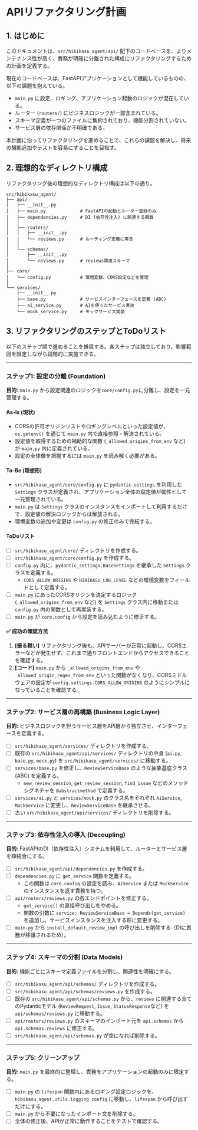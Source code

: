 # APIリファクタリング計画

## 1. はじめに

このドキュメントは、`src/hibikasu_agent/api/` 配下のコードベースを、よりメンテナンス性が高く、責務が明確に分離された構成にリファクタリングするための計画を定義する。

現在のコードベースは、FastAPIアプリケーションとして機能しているものの、以下の課題を抱えている。

-   `main.py` に設定、ロギング、アプリケーション起動のロジックが混在している。
-   ルーター (`routers/`) にビジネスロジックが一部含まれている。
-   スキーマ定義が一つのファイルに集約されており、機能分割されていない。
-   サービス層の依存関係が不明確である。

本計画に沿ってリファクタリングを進めることで、これらの課題を解決し、将来の機能追加やテストを容易にすることを目指す。

## 2. 理想的なディレクトリ構成

リファクタリング後の理想的なディレクトリ構成は以下の通り。

```
src/hibikasu_agent/
├── api/
│   ├── __init__.py
│   ├── main.py             # FastAPIの起動とルーター登録のみ
│   ├── dependencies.py     # DI (依存性注入) に関連する関数
│   │
│   ├── routers/
│   │   ├── __init__.py
│   │   └── reviews.py      # ルーティング定義に専念
│   │
│   └── schemas/
│       ├── __init__.py
│       └── reviews.py      # reviews関連スキーマ
│
├── core/
│   └── config.py           # 環境変数、CORS設定などを管理
│
└── services/
    ├── __init__.py
    ├── base.py             # サービスインターフェースを定義 (ABC)
    ├── ai_service.py       # AIを使ったサービス実装
    └── mock_service.py     # モックサービス実装
```

## 3. リファクタリングのステップとToDoリスト

以下のステップ順で進めることを推奨する。各ステップは独立しており、影響範囲を限定しながら段階的に実施できる。

---

### ステップ1: 設定の分離 (Foundation)

**目的:** `main.py` から設定関連のロジックを`core/config.py`に分離し、設定を一元管理する。

#### As-Is (現状)
- CORSの許可オリジンリストやロギングレベルといった設定値が、`os.getenv()` を通じて `main.py` 内で直接参照・解決されている。
- 設定値を取得するための補助的な関数 (`_allowed_origins_from_env` など) が `main.py` 内に定義されている。
- 設定の全体像を把握するには `main.py` を読み解く必要がある。

#### To-Be (理想形)
- `src/hibikasu_agent/core/config.py` に `pydantic-settings` を利用した `Settings` クラスが定義され、アプリケーション全体の設定値が属性として一元管理されている。
- `main.py` は `Settings` クラスのインスタンスをインポートして利用するだけで、設定値の解決ロジックからは解放される。
- 環境変数の追加や変更は `config.py` の修正のみで完結する。

#### ToDoリスト
-   [ ] `src/hibikasu_agent/core/` ディレクトリを作成する。
-   [ ] `src/hibikasu_agent/core/config.py` を作成する。
-   [ ] `config.py` 内に、`pydantic_settings.BaseSettings` を継承した `Settings` クラスを定義する。
    -   `CORS_ALLOW_ORIGINS` や `HIBIKASU_LOG_LEVEL` などの環境変数をフィールドとして定義する。
-   [ ] `main.py` にあったCORSオリジンを決定するロジック (`_allowed_origins_from_env` など) を `Settings` クラス内に移動または `config.py` 内の関数として再実装する。
-   [ ] `main.py` が `core.config` から設定を読み込むように修正する。

#### ✅ 成功の確認方法
1.  **[振る舞い]** リファクタリング後も、APIサーバーが正常に起動し、CORSエラーなどが発生せず、これまで通りフロントエンドからアクセスできることを確認する。
2.  **[コード]** `main.py` から `_allowed_origins_from_env` や `_allowed_origin_regex_from_env` といった関数がなくなり、CORSミドルウェアの設定が `config.settings.CORS_ALLOW_ORIGINS` のようにシンプルになっていることを確認する。

---

### ステップ2: サービス層の再構築 (Business Logic Layer)

**目的:** ビジネスロジックを担うサービス層をAPI層から独立させ、インターフェースを定義する。

-   [ ] `src/hibikasu_agent/services/` ディレクトリを作成する。
-   [ ] 既存の `src/hibikasu_agent/api/services/` ディレクトリの中身 (`ai.py`, `base.py`, `mock.py`) を `src/hibikasu_agent/services/` に移動する。
-   [ ] `services/base.py` を修正し、`ReviewServiceBase` のような抽象基底クラス (ABC) を定義する。
    -   `new_review_session`, `get_review_session`, `find_issue` などのメソッドシグネチャを `@abstractmethod` で定義する。
-   [ ] `services/ai.py` と `services/mock.py` のクラス名をそれぞれ `AiService`, `MockService` に変更し、`ReviewServiceBase` を継承させる。
-   [ ] 古い `src/hibikasu_agent/api/services/` ディレクトリを削除する。

---

### ステップ3: 依存性注入の導入 (Decoupling)

**目的:** FastAPIのDI（依存性注入）システムを利用して、ルーターとサービス層を疎結合にする。

-   [ ] `src/hibikasu_agent/api/dependencies.py` を作成する。
-   [ ] `dependencies.py` に `get_service` 関数を定義する。
    -   この関数は `core.config` の設定を読み、`AiService` または `MockService` のインスタンスを返す責務を持つ。
-   [ ] `api/routers/reviews.py` の各エンドポイントを修正する。
    -   `get_service()` の直接呼び出しをやめる。
    -   関数の引数に `service: ReviewServiceBase = Depends(get_service)` を追加し、サービスインスタンスを注入する形に変更する。
-   [ ] `main.py` から `install_default_review_impl` の呼び出しを削除する（DIに責務が移譲されるため）。

---

### ステップ4: スキーマの分割 (Data Models)

**目的:** 機能ごとにスキーマ定義ファイルを分割し、関連性を明確にする。

-   [ ] `src/hibikasu_agent/api/schemas/` ディレクトリを作成する。
-   [ ] `src/hibikasu_agent/api/schemas/reviews.py` を作成する。
-   [ ] 既存の `src/hibikasu_agent/api/schemas.py` から、`reviews` に関連する全てのPydanticモデル (`ReviewRequest`, `Issue`, `StatusResponse`など) を `api/schemas/reviews.py` に移動する。
-   [ ] `api/routers/reviews.py` のスキーマのインポート元を `api.schemas` から `api.schemas.reviews` に修正する。
-   [ ] `src/hibikasu_agent/api/schemas.py` が空になれば削除する。

---

### ステップ5: クリーンアップ

**目的:** `main.py` を最終的に整理し、責務をアプリケーションの起動のみに限定する。

-   [ ] `main.py` の `lifespan` 関数内にあるロギング設定ロジックを、`hibikasu_agent.utils.logging_config` に移動し、`lifespan` から呼び出すだけにする。
-   [ ] `main.py` から不要になったインポート文を削除する。
-   [ ] 全体の修正後、APIが正常に動作することをテストで確認する。
